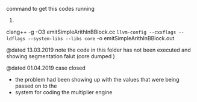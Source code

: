 command to get this codes running

1. 
clang++ -g -O3 emitSimpleArithInBBlock.cc `llvm-config --cxxflags --ldflags --system-libs --libs core` -o emitSimpleArithInBBlock.out

@dated 13.03.2019
note the code in this folder has not been executed 
and showing segmentation falut (core dumped )

@dated 01.04.2019
case closed
- the problem had been showing up with the values that were being passed on to the 
- system for coding the multiplier engine 